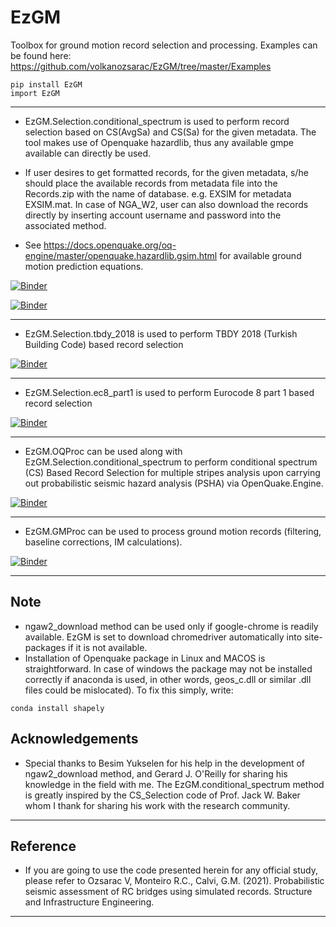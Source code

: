 # EzGM
Toolbox for ground motion record selection and processing. Examples can be found here: https://github.com/volkanozsarac/EzGM/tree/master/Examples

```
pip install EzGM
import EzGM
```
***

- EzGM.Selection.conditional_spectrum is used to perform record selection based on CS(AvgSa) and CS(Sa) for the given metadata. The tool makes use of Openquake hazardlib, thus any available gmpe available can directly be used.
- If user desires to get formatted records, for the given metadata, s/he should place the available records from metadata file into the Records.zip with the name of database.
e.g. EXSIM for metadata EXSIM.mat. In case of NGA_W2, user can also download the records directly by inserting account username and password into the associated method. 

- See https://docs.openquake.org/oq-engine/master/openquake.hazardlib.gsim.html for available ground motion prediction equations.

[![Binder](https://mybinder.org/badge_logo.svg)](https://mybinder.org/v2/gh/volkanozsarac/EzGM/master?urlpath=https%3A%2F%2Fgithub.com%2Fvolkanozsarac%2FEzGM%2Fblob%2Fmaster%2FExamples%2Fbinder%2FExample1.ipynb)

[![Binder](https://mybinder.org/badge_logo.svg)](https://mybinder.org/v2/gh/volkanozsarac/EzGM/master?filepath=Examples%2Fbinder%2FExample2.ipynb)
***

- EzGM.Selection.tbdy_2018 is used to perform TBDY 2018 (Turkish Building Code) based record selection

[![Binder](https://mybinder.org/badge_logo.svg)](https://mybinder.org/v2/gh/volkanozsarac/EzGM/master?filepath=Examples%2Fbinder%2FExample3.ipynb)
***

- EzGM.Selection.ec8_part1 is used to perform Eurocode 8 part 1 based record selection

[![Binder](https://mybinder.org/badge_logo.svg)](https://mybinder.org/v2/gh/volkanozsarac/EzGM/master?filepath=Examples%2Fbinder%2FExample4.ipynb)
***

- EzGM.OQProc can be used along with EzGM.Selection.conditional_spectrum to perform conditional spectrum (CS) Based Record Selection for multiple stripes analysis
upon carrying out probabilistic seismic hazard analysis (PSHA) via OpenQuake.Engine.

[![Binder](https://mybinder.org/badge_logo.svg)](https://mybinder.org/v2/gh/volkanozsarac/EzGM/master?filepath=Examples%2Fbinder%2FExample5.ipynb)
***

- EzGM.GMProc can be used to process ground motion records (filtering, baseline corrections, IM calculations).

[![Binder](https://mybinder.org/badge_logo.svg)](https://mybinder.org/v2/gh/volkanozsarac/EzGM/master?filepath=Examples%2Fbinder%2FExample6.ipynb)
***

## Note
- ngaw2_download method can be used only if google-chrome is readily available. EzGM is set to download chromedriver automatically into site-packages if it is not available.
- Installation of Openquake package in Linux and MACOS is straightforward. In case of windows the package may not be installed correctly if anaconda is used, in other words, geos_c.dll or similar .dll files could be mislocated). To fix this simply, write:
```
conda install shapely
```

## Acknowledgements
- Special thanks to Besim Yukselen for his help in the development of ngaw2_download method, and Gerard J. O'Reilly for sharing his knowledge in the field with me. The EzGM.conditional_spectrum method is greatly inspired by the CS_Selection code of Prof. Jack W. Baker whom I thank for sharing his work with the research community.
***

## Reference
- If you are going to use the code presented herein for any official study, please refer to 
Ozsarac V, Monteiro R.C., Calvi, G.M. (2021). Probabilistic seismic assessment of RC bridges using simulated records. Structure and Infrastructure Engineering.
***
